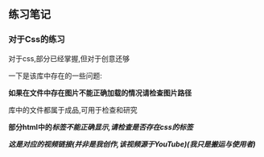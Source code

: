 ## 练习笔记

### 对于Css的练习

对于css,部分已经掌握,但对于创意还够

一下是该库中存在的一些问题:

**如果在文件中存在图片不能正确加载的情况请检查图片路径**

库中的文件都属于成品,可用于检查和研究

**部分html中的<i>标签不能正确显示,请检查是否存在css的<link>标签**

**这是对应的视频链接(并非是我创作,该视频源于YouTube)(我只是搬运与使用者)**









